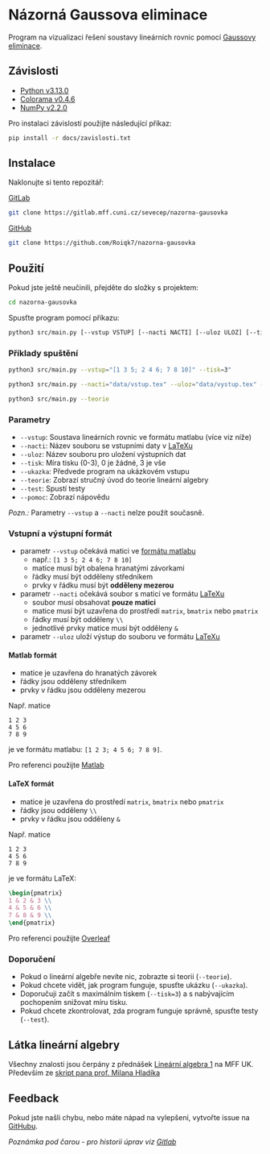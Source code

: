 # Názorná Gaussova eliminace

Program na vizualizaci řešení soustavy lineárních rovnic pomocí [Gaussovy eliminace](https://cs.wikipedia.org/wiki/Gaussova_eliminační_metoda).

## Závislosti

- [Python v3.13.0](https://www.python.org/downloads/)
- [Colorama v0.4.6](https://pypi.org/project/colorama/)
- [NumPy v2.2.0](https://numpy.org/)

Pro instalaci závislostí použijte následující příkaz:

```bash
pip install -r docs/zavislosti.txt
```

## Instalace

Naklonujte si tento repozitář:

[GitLab](https://gitlab.mff.cuni.cz/sevecep/nazorna-gausovka)
```bash
git clone https://gitlab.mff.cuni.cz/sevecep/nazorna-gausovka
```

[GitHub](https://github.com/Roiqk7/nazorna-gausovka)
```bash
git clone https://github.com/Roiqk7/nazorna-gausovka
```

## Použití

Pokud jste ještě neučinili, přejděte do složky s projektem:

```bash
cd nazorna-gausovka
```

Spusťte program pomocí příkazu:

```bash
python3 src/main.py [--vstup VSTUP] [--nacti NACTI] [--uloz ULOZ] [--tisk TISK] [--ukazka] [--teorie] [--test] [--pomoc]
```

### Příklady spuštění

```bash
python3 src/main.py --vstup="[1 3 5; 2 4 6; 7 8 10]" --tisk=3"
```

```bash
python3 src/main.py --nacti="data/vstup.tex" --uloz="data/vystup.tex" --tisk=1
```

```bash
python3 src/main.py --teorie
```

### Parametry

- `--vstup`: Soustava lineárních rovnic ve formátu matlabu (více viz níže)
- `--nacti`: Název souboru se vstupními daty v [LaTeXu](https://www.overleaf.com/learn/latex/Matrices)
- `--uloz`: Název souboru pro uložení výstupních dat
- `--tisk`: Míra tisku (0-3), 0 je žádné, 3 je vše
- `--ukazka`: Předvede program na ukázkovém vstupu
- `--teorie`: Zobrazí stručný úvod do teorie lineární algebry
- `--test`: Spustí testy
- `--pomoc`: Zobrazí nápovědu

*Pozn.:* Parametry `--vstup` a `--nacti` nelze použít současně.

### Vstupní a výstupní formát

- parametr `--vstup` očekává matici ve [formátu matlabu](https://www.mathworks.com/help/matlab/learn_matlab/matrices-and-arrays.html)
  - např.: `[1 3 5; 2 4 6; 7 8 10]`
  - matice musí být obalena hranatými závorkami
  - řádky musí být odděleny středníkem
  - prvky v řádku musí být **odděleny mezerou**
- parametr `--nacti` očekává soubor s maticí ve formátu [LaTeXu](https://www.overleaf.com/learn/latex/Matrices)
  - soubor musí obsahovat **pouze matici**
  - matice musí být uzavřena do prostředí `matrix`, `bmatrix` nebo `pmatrix`
  - řádky musí být odděleny `\\`
  - jednotlivé prvky matice musí být odděleny `&`
- parametr `--uloz` uloží výstup do souboru ve formátu [LaTeXu](https://www.overleaf.com/learn/latex/Matrices)

#### Matlab formát

- matice je uzavřena do hranatých závorek
- řádky jsou odděleny středníkem
- prvky v řádku jsou odděleny mezerou

Např. matice

```
1 2 3
4 5 6
7 8 9
```

je ve formátu matlabu: `[1 2 3; 4 5 6; 7 8 9]`.

Pro referenci použijte [Matlab](https://www.mathworks.com/help/matlab/learn_matlab/matrices-and-arrays.html)

#### LaTeX formát

- matice je uzavřena do prostředí `matrix`, `bmatrix` nebo `pmatrix`
- řádky jsou odděleny `\\`
- prvky v řádku jsou odděleny `&`

Např. matice

```
1 2 3
4 5 6
7 8 9
```

je ve formátu LaTeX:

```latex
\begin{pmatrix}
1 & 2 & 3 \\
4 & 5 & 6 \\
7 & 8 & 9 \\
\end{pmatrix}
```

Pro referenci použijte [Overleaf](https://www.overleaf.com/learn/latex/Matrices)

### Doporučení

- Pokud o lineární algebře nevíte nic, zobrazte si teorii (`--teorie`).
- Pokud chcete vidět, jak program funguje, spusťte ukázku (`--ukazka`).
- Doporučuji začít s maximálním tiskem (`--tisk=3`) a s nabývajícím pochopením snižovat míru tisku.
- Pokud chcete zkontrolovat, zda program funguje správně, spusťte testy (`--test`).

## Látka lineární algebry

Všechny znalosti jsou čerpány z přednášek [Lineární algebra 1](https://kam.mff.cuni.cz/~hladik/LA1/) na MFF UK. Především ze [skript pana prof. Milana Hladíka](https://matfyzpress.cz/cz/e-shop/vsechny-tituly/linearni-algebra-nejen-pro-informatiky-9788073783921)

## Feedback

Pokud jste našli chybu, nebo máte nápad na vylepšení, vytvořte issue na [GitHubu](https://github.com/Roiqk7/nazorna-gausovka).

*Poznámka pod čarou - pro historii úprav viz [Gitlab](https://gitlab.mff.cuni.cz/sevecep/nazorna-gausovka)*

